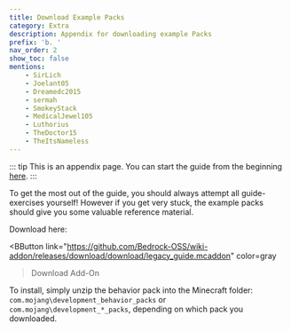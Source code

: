 ```yaml
---
title: Download Example Packs
category: Extra
description: Appendix for downloading example Packs
prefix: 'b. '
nav_order: 2
show_toc: false
mentions:
    - SirLich
    - Joelant05
    - Dreamedc2015
    - sermah
    - SmokeyStack
    - MedicalJewel105
    - Luthorius
    - TheDoctor15
    - TheItsNameless
---
```


::: tip
This is an appendix page. You can start the guide from the beginning [here](/guide/index).
:::

To get the most out of the guide, you should always attempt all guide-exercises yourself! However if you get very stuck, the example packs should give you some valuable reference material.

Download here:

<BButton
    link="https://github.com/Bedrock-OSS/wiki-addon/releases/download/download/legacy_guide.mcaddon"
    color=gray
>Download Add-On</BButton>

To install, simply unzip the behavior pack into the Minecraft folder: `com.mojang\development_behavior_packs` or `com.mojang\development_*_packs`, depending on which pack you downloaded.
